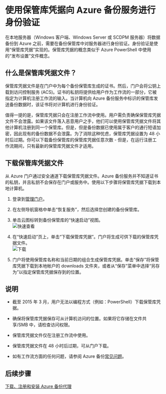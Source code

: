 <properties
   pageTitle="下载 Azure 备份中的保管库凭据"
   description="了解如何使用保管库凭据在备份保管库和 Azure 备份服务中对你的计算机进行身份验证"
   services="backup"
   documentationCenter=""
   authors="Jim-Parker"
   manager="shreeshd"
   editor=""/>
<tags
   ms.service="backup"
   ms.date="08/11/2015"
   wacn.date="09/15/2015"/>

# 使用保管库凭据向 Azure 备份服务进行身份验证

在本地服务器（Windows 客户端、Windows Server 或 SCDPM 服务器）将数据备份到 Azure 之前，需要在备份保管库中对服务器进行身份验证。身份验证是使用“保管库凭据”实现的。保管库凭据的概念类似于 Azure PowerShell 中使用的“发布设置”文件概念。

## 什么是保管库凭据文件？

保管库凭据文件是在门户中为每个备份保管库生成的证书。然后，门户会将公钥上载到访问控制服务 (ACS)。证书的私钥将提供给用户作为工作流的一部分，它被指定为计算机注册工作流的输入。当计算机向 Azure 备份服务中标识的保管库发送备份数据时，该证书将对计算机进行身份验证。

值得一提的是，保管库凭据只会在注册工作流中使用。用户需负责确保保管库凭据文件不会泄露。如果该文件落入恶意用户之手，他们可以使用保管库凭据文件将其他计算机注册到同一个保管库。但是，但是备份数据已使用属于客户的通行短语加密，因此现有的备份数据不会泄露。为了消除这种忧虑，保管库凭据设置为 48 小时后过期。你可以下载备份保管库的保管库凭据任意次数 - 但是，在运行注册工作流期间，只有最新的保管库凭据文件才适用。

## 下载保管库凭据文件

从 Azure 门户通过安全通道下载保管库凭据文件。Azure 备份服务并不知道证书的私钥，并且私钥不会保存在门户或服务中。使用以下步骤将保管库凭据下载到本地计算机。

1.  登录到[管理门户](https://manage.windowsazure.cn/)。
2.  在左侧导航窗格中单击“恢复服务”，然后选择您创建的备份保管库。 
3. 单击云图标转到备份保管库的“快速启动”视图。<br/>
![快速查看][1]

4.  在“快速启动”页上，单击“下载保管库凭据”。门户将生成可供下载的保管库凭据文件。<br/>
![下载][2]

5.  门户将使用保管库名称和当前日期的组合生成保管库凭据。单击“保存”将保管库凭据下载到本地帐户的 downloads 文件夹，或者从“保存”菜单中选择“另存为”以指定保管库凭据保存到的位置。

## 说明
+ 截至 2015 年 3 月，用户无法以编程方式（例如：PowerShell）下载保管库凭据。

+ 确保将保管库凭据保存可从计算机访问的位置。如果将它存储在文件共享/SMB 中，请检查访问权限。

+ 保管库凭据文件仅在注册工作流中使用。

+ 保管库凭据文件在 48 小时后过期，可从门户下载。

+ 如有工作流方面的任何问题，请参阅 Azure 备份[常见问题](/documentation/articles/backup-azure-backup-faq)。

## 后续步骤
[下载、注册和安装 Azure 备份代理](/documenatation/articles/backup-azure-backup-download-register)

<!--Image references-->
[1]: ./media/backup-azure-backup-download-vc/quickview.png
[2]: ./media/backup-azure-backup-download-vc/downloadvc.png

<!---HONumber=67-->